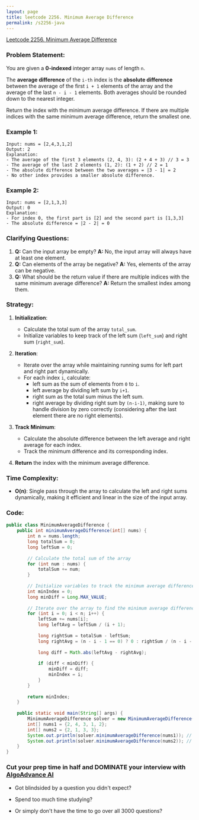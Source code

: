 ```yaml
---
layout: page
title: leetcode 2256. Minimum Average Difference
permalink: /s2256-java
---
```

[Leetcode 2256. Minimum Average Difference](https://algoadvance.github.io/algoadvance/l2256)
### Problem Statement:
You are given a **0-indexed** integer array `nums` of length `n`.

The **average difference** of the `i-th` index is the **absolute difference** between the average of the first `i + 1` elements of the array and the average of the last `n - i - 1` elements. Both averages should be rounded down to the nearest integer.

Return the index with the minimum average difference. If there are multiple indices with the same minimum average difference, return the smallest one.

### Example 1:
```
Input: nums = [2,4,3,1,2]
Output: 2
Explanation:
- The average of the first 3 elements (2, 4, 3): (2 + 4 + 3) // 3 = 3
- The average of the last 2 elements (1, 2): (1 + 2) // 2 = 1
- The absolute difference between the two averages = |3 - 1| = 2
- No other index provides a smaller absolute difference.
```

### Example 2:
```
Input: nums = [2,1,3,3]
Output: 0
Explanation:
- For index 0, the first part is [2] and the second part is [1,3,3]
- The absolute difference = |2 - 2| = 0
```

### Clarifying Questions:
1. **Q:** Can the input array be empty?
   **A:** No, the input array will always have at least one element.
2. **Q:** Can elements of the array be negative?
   **A:** Yes, elements of the array can be negative.
3. **Q:** What should be the return value if there are multiple indices with the same minimum average difference?
   **A:** Return the smallest index among them.

### Strategy:
1. **Initialization**: 
   - Calculate the total sum of the array `total_sum`.
   - Initialize variables to keep track of the left sum (`left_sum`) and right sum (`right_sum`).
  
2. **Iteration**:
   - Iterate over the array while maintaining running sums for left part and right part dynamically.
   - For each index `i`, calculate:
     - left sum as the sum of elements from `0` to `i`.
     - left average by dividing left sum by `i+1`.
     - right sum as the total sum minus the left sum.
     - right average by dividing right sum by `(n-i-1)`, making sure to handle division by zero correctly (considering after the last element there are no right elements).
     
3. **Track Minimum**:
   - Calculate the absolute difference between the left average and right average for each index.
   - Track the minimum difference and its corresponding index.

4. **Return** the index with the minimum average difference.

### Time Complexity:
- **O(n)**: Single pass through the array to calculate the left and right sums dynamically, making it efficient and linear in the size of the input array.

### Code:
```java
public class MinimumAverageDifference {
    public int minimumAverageDifference(int[] nums) {
        int n = nums.length;
        long totalSum = 0;
        long leftSum = 0;
        
        // Calculate the total sum of the array
        for (int num : nums) {
            totalSum += num;
        }
        
        // Initialize variables to track the minimum average difference and its index
        int minIndex = 0;
        long minDiff = Long.MAX_VALUE;
        
        // Iterate over the array to find the minimum average difference
        for (int i = 0; i < n; i++) {
            leftSum += nums[i];
            long leftAvg = leftSum / (i + 1);
            
            long rightSum = totalSum - leftSum;
            long rightAvg = (n - i - 1 == 0) ? 0 : rightSum / (n - i - 1);
            
            long diff = Math.abs(leftAvg - rightAvg);
            
            if (diff < minDiff) {
                minDiff = diff;
                minIndex = i;
            }
        }
        
        return minIndex;
    }
    
    public static void main(String[] args) {
        MinimumAverageDifference solver = new MinimumAverageDifference();
        int[] nums1 = {2, 4, 3, 1, 2};
        int[] nums2 = {2, 1, 3, 3};
        System.out.println(solver.minimumAverageDifference(nums1)); // Output: 2
        System.out.println(solver.minimumAverageDifference(nums2)); // Output: 0
    }
}
```



### Cut your prep time in half and DOMINATE your interview with [AlgoAdvance AI](https://algoAdvance.com)

- Got blindsided by a question you didn't expect?

- Spend too much time studying?

- Or simply don't have the time to go over all 3000 questions?

